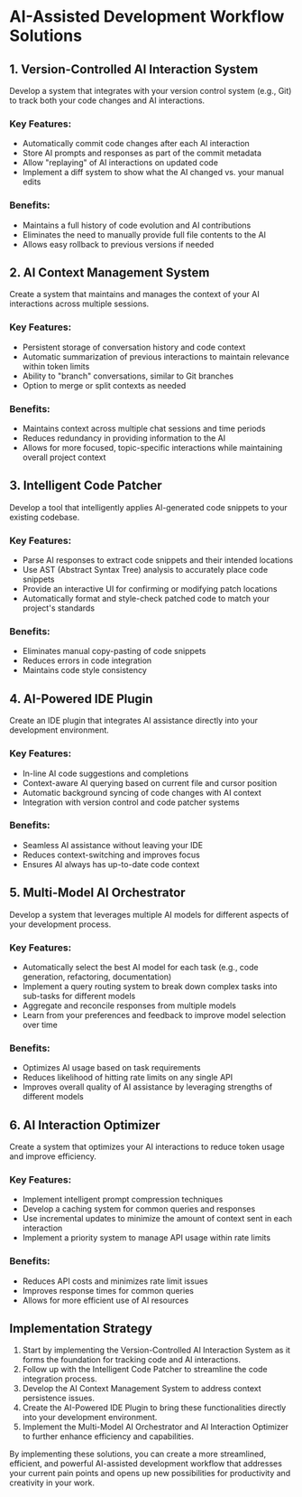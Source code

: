 # AI-Assisted Development Workflow Solutions

## 1. Version-Controlled AI Interaction System

Develop a system that integrates with your version control system (e.g., Git) to track both your code changes and AI interactions.

### Key Features:
- Automatically commit code changes after each AI interaction
- Store AI prompts and responses as part of the commit metadata
- Allow "replaying" of AI interactions on updated code
- Implement a diff system to show what the AI changed vs. your manual edits

### Benefits:
- Maintains a full history of code evolution and AI contributions
- Eliminates the need to manually provide full file contents to the AI
- Allows easy rollback to previous versions if needed

## 2. AI Context Management System

Create a system that maintains and manages the context of your AI interactions across multiple sessions.

### Key Features:
- Persistent storage of conversation history and code context
- Automatic summarization of previous interactions to maintain relevance within token limits
- Ability to "branch" conversations, similar to Git branches
- Option to merge or split contexts as needed

### Benefits:
- Maintains context across multiple chat sessions and time periods
- Reduces redundancy in providing information to the AI
- Allows for more focused, topic-specific interactions while maintaining overall project context

## 3. Intelligent Code Patcher

Develop a tool that intelligently applies AI-generated code snippets to your existing codebase.

### Key Features:
- Parse AI responses to extract code snippets and their intended locations
- Use AST (Abstract Syntax Tree) analysis to accurately place code snippets
- Provide an interactive UI for confirming or modifying patch locations
- Automatically format and style-check patched code to match your project's standards

### Benefits:
- Eliminates manual copy-pasting of code snippets
- Reduces errors in code integration
- Maintains code style consistency

## 4. AI-Powered IDE Plugin

Create an IDE plugin that integrates AI assistance directly into your development environment.

### Key Features:
- In-line AI code suggestions and completions
- Context-aware AI querying based on current file and cursor position
- Automatic background syncing of code changes with AI context
- Integration with version control and code patcher systems

### Benefits:
- Seamless AI assistance without leaving your IDE
- Reduces context-switching and improves focus
- Ensures AI always has up-to-date code context

## 5. Multi-Model AI Orchestrator

Develop a system that leverages multiple AI models for different aspects of your development process.

### Key Features:
- Automatically select the best AI model for each task (e.g., code generation, refactoring, documentation)
- Implement a query routing system to break down complex tasks into sub-tasks for different models
- Aggregate and reconcile responses from multiple models
- Learn from your preferences and feedback to improve model selection over time

### Benefits:
- Optimizes AI usage based on task requirements
- Reduces likelihood of hitting rate limits on any single API
- Improves overall quality of AI assistance by leveraging strengths of different models

## 6. AI Interaction Optimizer

Create a system that optimizes your AI interactions to reduce token usage and improve efficiency.

### Key Features:
- Implement intelligent prompt compression techniques
- Develop a caching system for common queries and responses
- Use incremental updates to minimize the amount of context sent in each interaction
- Implement a priority system to manage API usage within rate limits

### Benefits:
- Reduces API costs and minimizes rate limit issues
- Improves response times for common queries
- Allows for more efficient use of AI resources

## Implementation Strategy

1. Start by implementing the Version-Controlled AI Interaction System as it forms the foundation for tracking code and AI interactions.
2. Follow up with the Intelligent Code Patcher to streamline the code integration process.
3. Develop the AI Context Management System to address context persistence issues.
4. Create the AI-Powered IDE Plugin to bring these functionalities directly into your development environment.
5. Implement the Multi-Model AI Orchestrator and AI Interaction Optimizer to further enhance efficiency and capabilities.

By implementing these solutions, you can create a more streamlined, efficient, and powerful AI-assisted development workflow that addresses your current pain points and opens up new possibilities for productivity and creativity in your work.

